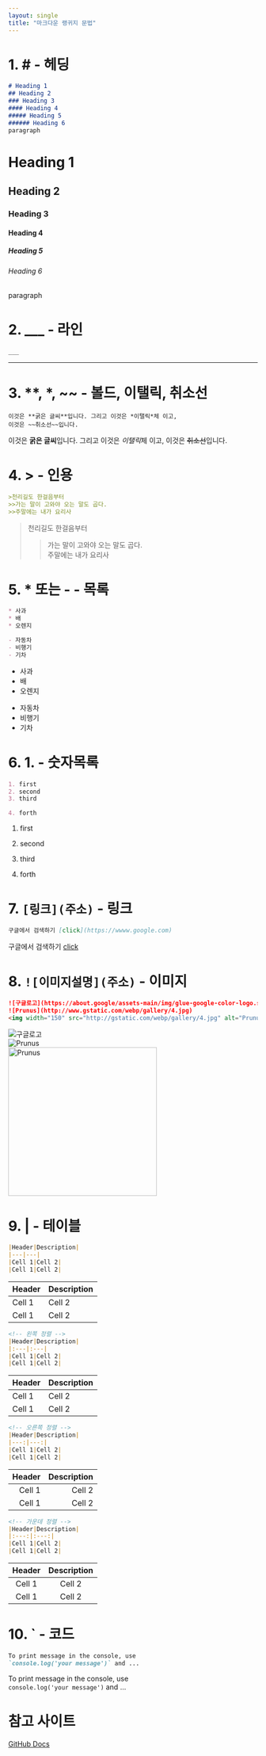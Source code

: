 ```yaml
---   
layout: single 
title: "마크다운 랭귀지 문법"
---   
```

<!-- Heading -->
# 1. # <strong>- 헤딩</strong>
```md
# Heading 1
## Heading 2
### Heading 3
#### Heading 4
##### Heading 5
###### Heading 6
paragraph
```

# Heading 1
## Heading 2
### Heading 3
#### Heading 4
##### Heading 5
###### Heading 6
paragraph

<!-- Line -->
# 2. ___ - 라인
```md
___
```
___
# 3. **, *, ~~ - 볼드, 이탤릭, 취소선
``` 
이것은 **굵은 글씨**입니다. 그리고 이것은 *이탤릭*체 이고,
이것은 ~~취소선~~입니다.
```
이것은 **굵은 글씨**입니다. 그리고 이것은 *이탤릭*체 이고,
이것은 ~~취소선~~입니다.

# 4. > - 인용
```md
>천리길도 한걸음부터
>>가는 말이 고와야 오는 말도 곱다.
>>주말에는 내가 요리사
```
>천리길도 한걸음부터
>>가는 말이 고와야 오는 말도 곱다.   
>>주말에는 내가 요리사

# 5. * 또는 - - 목록
```md
* 사과
* 배
* 오렌지

- 자동차
- 비행기
- 기차
```
* 사과
* 배
* 오렌지

- 자동차
- 비행기
- 기차

# 6. 1. - 숫자목록
```md
1. first
2. second
3. third

4. forth
```
1. first
2. second
3. third

4. forth

# 7. `[링크](주소)` - 링크
```md
구글에서 검색하기 [click](https://wwww.google.com)
```
구글에서 검색하기 [click](https://wwww.google.com)

# 8. `![이미지설명](주소)` - 이미지
```md
![구글로고](https://about.google/assets-main/img/glue-google-color-logo.svg)
![Prunus](http://www.gstatic.com/webp/gallery/4.jpg)
<img width="150" src="http://gstatic.com/webp/gallery/4.jpg" alt="Prunus" title="마크다운은 이미지의 크기를 지정할 수 없으므로, 크기 지정을 위해서는 <img> 태그를 사용해야 합니다.">
```
![구글로고](https://about.google/assets-main/img/glue-google-color-logo.svg)   
![Prunus](http://www.gstatic.com/webp/gallery/4.jpg)   
<img width="300" src="http://gstatic.com/webp/gallery/4.jpg" alt="Prunus" title="마크다운은 이미지의 크기를 지정할 수 없으므로, 크기 지정을 위해서는 <img> 태그를 사용해야 합니다.">

# 9. | - 테이블
```md
|Header|Description|
|---|---|
|Cell 1|Cell 2|
|Cell 1|Cell 2|
```
  
|Header|Description|  
|---|---|  
|Cell 1|Cell 2|  
|Cell 1|Cell 2|    
  
```md
<!-- 왼쪽 정렬 -->
|Header|Description|
|:---|:---|
|Cell 1|Cell 2|
|Cell 1|Cell 2|
```
<!-- 왼쪽 정렬 -->  
  
|Header|Description|
|:---|:---|
|Cell 1|Cell 2|
|Cell 1|Cell 2|
  
```md
<!-- 오른쪽 정렬 -->
|Header|Description|
|---:|---:|
|Cell 1|Cell 2|
|Cell 1|Cell 2|
```
<!-- 오른쪽 정렬 -->  
  
|Header|Description|
|---:|---:|
|Cell 1|Cell 2|
|Cell 1|Cell 2|
   

```md
<!-- 가운데 정렬 -->
|Header|Description|
|:---:|:---:|
|Cell 1|Cell 2|
|Cell 1|Cell 2|
```
<!-- 가운데 정렬 -->  
  
|Header|Description|
|:---:|:---:|
|Cell 1|Cell 2|
|Cell 1|Cell 2|
   
# 10. ` - 코드
```md
To print message in the console, use   
`console.log('your message')` and ...
```
To print message in the console, use   
`console.log('your message')` and ...
    
# 참고 사이트  
[GitHub Docs](https://docs.github.com/ko/get-started/writing-on-github/getting-started-with-writing-and-formatting-on-github/basic-writing-and-formatting-syntax)
